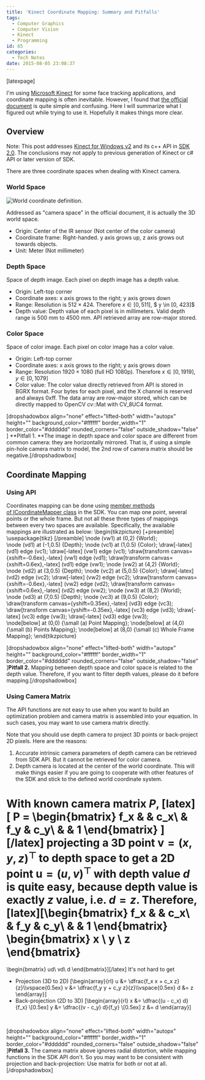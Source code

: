 ```yaml
---
title: 'Kinect Coordinate Mapping: Summary and Pitfalls'
tags:
  - Computer Graphics
  - Computer Vision
  - Kinect
  - Programming
id: 65
categories:
  - Tech Notes
date: 2015-08-05 23:08:37
---
```


[latexpage]

I'm using [Microsoft Kinect](https://www.microsoft.com/en-us/kinectforwindows/) for some face tracking applications, and coordinate mapping is often inevitable. However, I found that [the official document](https://msdn.microsoft.com/en-us/library/dn799271.aspx) is quite simple and confusing. Here I will summarize what I figured out while trying to use it. Hopefully it makes things more clear.

## Overview

Note: This post addresses [Kinect for Windows v2](https://www.microsoft.com/en-us/kinectforwindows/) and its c++ API in [SDK 2.0](http://www.microsoft.com/en-us/download/details.aspx?id=44561). The conclusions may not apply to previous generation of Kinect or c# API or later version of SDK.

There are three coordinate spaces when dealing with Kinect camera.

### World Space

![World coordinate definition.](https://i-msdn.sec.s-msft.com/dynimg/IC757720.png)

Addressed as "camera space" in the official document, it is actually the 3D world space.

*   Origin: Center of the IR sensor (Not center of the color camera)
*   Coordinate frame: Right-handed. y axis grows up, z axis grows out towards objects.
*   Unit: Meter (Not millimeter)

### Depth Space

Space of depth image. Each pixel on depth image has a depth value.

*   Origin: Left-top corner
*   Coordinate axes: x axis grows to the right; y axis grows down
*   Range: Resolution is $512 \times 424$. Therefore $x \in [0, 511]$, $ y \in [0, 423]$
*   Depth value: Depth value of each pixel is in millimeters. Valid depth range is 500 mm to 4500 mm. API retrieved array are row-major stored.

### Color Space

Space of color image. Each pixel on color image has a color value.

*   Origin: Left-top corner
*   Coordinate axes: x axis grows to the right; y axis grows down
*   Range: Resolution $1920 \times 1080$ (full HD 1080p). Therefore $x \in [0, 1919]$, $y \in [0, 1079]$
*   Color value: The color value directly retrieved from API is stored in BGRX format. Four bytes for each pixel, and the X channel is reserved and always 0xff. The data array are row-major stored, which can be directly mapped to OpenCV cv::Mat with CV_8UC4 format.

[dropshadowbox align="none" effect="lifted-both" width="autopx" height="" background_color="#ffffff" border_width="1" border_color="#dddddd" rounded_corners="false" outside_shadow="false" ] **Pitfall 1. **The image in depth space and color space are different from common camera: they are horizontally mirrored. That is, if using a simple pin-hole camera matrix to model, the 2nd row of camera matrix should be negative.[/dropshadowbox]

## Coordinate Mapping

### Using API

Coordinates mapping can be done using [member methods of ICoordinateMapper class](https://msdn.microsoft.com/en-us/library/microsoft.kinect.kinect.icoordinatemapper.aspx) in the SDK. You can map one point, several points or the whole frame. But not all these three types of mappings between every two spaces are available. Specifically, the available mappings are illustrated as below:
\begin{tikzpicture}
[+preamble]
\usepackage{tikz}
[/preamble]
\node (vw1) at (0,2) {World};
\node (vd1) at (-1,0.5) {Depth};
\node (vc1) at (1,0.5) {Color};
\draw[-latex] (vd1) edge (vc1);
\draw[-latex] (vw1) edge (vc1);
\draw[transform canvas={xshift=-0.6ex},-latex] (vw1) edge (vd1);
\draw[transform canvas={xshift=0.6ex},-latex] (vd1) edge (vw1);
\node (vw2) at (4,2) {World};
\node (vd2) at (3,0.5) {Depth};
\node (vc2) at (5,0.5) {Color};
\draw[-latex] (vd2) edge (vc2);
\draw[-latex] (vw2) edge (vc2);
\draw[transform canvas={xshift=-0.6ex},-latex] (vw2) edge (vd2);
\draw[transform canvas={xshift=0.6ex},-latex] (vd2) edge (vw2);
\node (vw3) at (8,2) {World};
\node (vd3) at (7,0.5) {Depth};
\node (vc3) at (9,0.5) {Color};
\draw[transform canvas={yshift=0.35ex},-latex] (vd3) edge (vc3);
\draw[transform canvas={yshift=-0.35ex},-latex] (vc3) edge (vd3);
\draw[-latex] (vc3) edge (vw3);
\draw[-latex] (vd3) edge (vw3);
\node[below] at (0,0) {\small (a) Point Mapping};
\node[below] at (4,0) {\small (b) Points Mapping};
\node[below] at (8,0) {\small (c) Whole Frame Mapping};
\end{tikzpicture}

[dropshadowbox align="none" effect="lifted-both" width="autopx" height="" background_color="#ffffff" border_width="1" border_color="#dddddd" rounded_corners="false" outside_shadow="false" ]**Pitfall 2.** Mapping between depth space and color space is related to the depth value. Therefore, if you want to filter depth values, please do it before mapping.[/dropshadowbox]

### Using Camera Matrix

The API functions are not easy to use when you want to build an optimization problem and camera matrix is assembled into your equation. In such cases, you may want to use camera matrix directly.

Note that you should use depth camera to project 3D points or back-project 2D pixels. Here are the reasons:

1.  Accurate intrinsic camera parameters of depth camera can be retrieved from SDK API. But it cannot be retrieved for color camera.
2.  Depth camera is located at the center of the world coordinate. This will make things easier if you are going to cooperate with other features of the SDK and stick to the defined world coordinate system.

With known camera matrix $P$,
[latex]\[
P =
\begin{bmatrix}
f_x &amp; &amp; c_x\\
&amp; f_y &amp; c_y\\
&amp; &amp; 1
\end{bmatrix}
\][/latex]
projecting a 3D point $\mathbf{v} = (x, y, z)^\top$ to depth space to get a 2D point $\mathbf{u} = (u,v)^\top$ with depth value $d$ is quite easy, because depth value is exactly $z$ value, i.e. $d = z$. Therefore,
[latex]\[\begin{bmatrix}
f_x &amp; &amp; c_x\\
&amp; f_y &amp; c_y\\
&amp; &amp; 1
\end{bmatrix}
\begin{bmatrix}
x \\ y \\ z
\end{bmatrix}
=
\begin{bmatrix}
ud\\ vd\\ d
\end{bmatrix}\][/latex]
It's not hard to get

*   Projection (3D to 2D)
\[\begin{array}{rl}
u &amp;= \dfrac{f_x x + c_x z}{z}\\\vspace{0.5ex}
v &amp;= \dfrac{f_y y + c_y z}{z}\\\vspace{0.5ex}
d &amp;= z
\end{array}\]
*   Back-projection (2D to 3D)
\[\begin{array}{rl}
x &amp;= \dfrac{(u - c_x) d}{f_x} \\[0.5ex]
y &amp;= \dfrac{(v - c_y) d}{f_y} \\[0.5ex]
z &amp;= d
\end{array}\]

&nbsp;

[dropshadowbox align="none" effect="lifted-both" width="autopx" height="" background_color="#ffffff" border_width="1" border_color="#dddddd" rounded_corners="false" outside_shadow="false" ]**Pitfall 3.** The camera matrix above ignores radial distortion, while mapping functions in the SDK API don't. So you may want to be consistent with projection and back-projection: Use matrix for both or not at all.[/dropshadowbox]

&nbsp;